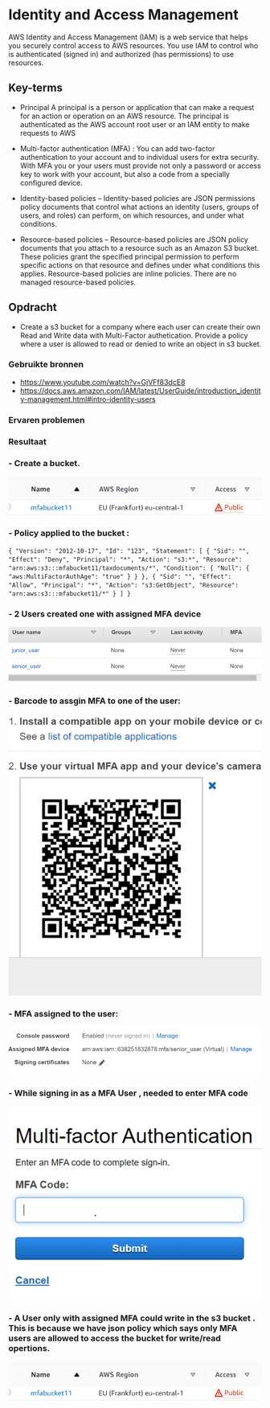 # Identity and Access Management
AWS Identity and Access Management (IAM) is a web service that helps you securely control access to AWS resources. You use IAM to control who is authenticated (signed in) and authorized (has permissions) to use resources.
## Key-terms
- Principal
A principal is a person or application that can make a request for an action or operation on an AWS resource. The principal is authenticated as the AWS account root user or an IAM entity to make requests to AWS

- Multi-factor authentication (MFA) : 
You can add two-factor authentication to your account and to individual users for extra security. With MFA you or your users must provide not only a password or access key to work with your account, but also a code from a specially configured device.

- Identity-based policies – Identity-based policies are JSON permissions policy documents that control what actions an identity (users, groups of users, and roles) can perform, on which resources, and under what conditions. 

- Resource-based policies – Resource-based policies are JSON policy documents that you attach to a resource such as an Amazon S3 bucket. These policies grant the specified principal permission to perform specific actions on that resource and defines under what conditions this applies. Resource-based policies are inline policies. There are no managed resource-based policies.

## Opdracht
- Create a s3 bucket for a company where each user can create their own Read and Write data with Multi-Factor authetication. Provide a policy where a user is allowed to read or denied to write an object in s3 bucket.
### Gebruikte bronnen
- https://www.youtube.com/watch?v=GjVFf83dcE8
- https://docs.aws.amazon.com/IAM/latest/UserGuide/introduction_identity-management.html#intro-identity-users
### Ervaren problemen

### Resultaat
### - Create a bucket.

![alt_text](https://github.com/techgrounds/cloud-6-repo-rupaliBC/blob/main/00_includes/iam11.png)

### - Policy applied to the bucket :
`` {
    "Version": "2012-10-17",
    "Id": "123",
    "Statement": [
        {
            "Sid": "",
            "Effect": "Deny",
            "Principal": "*",
            "Action": "s3:*",
            "Resource": "arn:aws:s3:::mfabucket11/taxdocuments/*",
            "Condition": {
                "Null": {
                    "aws:MultiFactorAuthAge": "true"
                }
            }
        },
        {
            "Sid": "",
            "Effect": "Allow",
            "Principal": "*",
            "Action": "s3:GetObject",
            "Resource": "arn:aws:s3:::mfabucket11/*"
        }
    ]
} ``

### - 2 Users created one with assigned MFA device
![alt_text](https://github.com/techgrounds/cloud-6-repo-rupaliBC/blob/main/00_includes/iam1.png)

### - Barcode to assgin MFA to one of the user:

![alt_text](https://github.com/techgrounds/cloud-6-repo-rupaliBC/blob/main/00_includes/iam2.png)

### - MFA assigned to the user: 

![alt_text](https://github.com/techgrounds/cloud-6-repo-rupaliBC/blob/main/00_includes/iam3.png)

### - While signing in as a MFA User , needed to enter MFA code

![alt_text](https://github.com/techgrounds/cloud-6-repo-rupaliBC/blob/main/00_includes/iam7.png)

### - A User only with assigned MFA could write in the s3 bucket . This is because we have json policy which says only MFA users are allowed to access the bucket for write/read opertions.

![alt_text](https://github.com/techgrounds/cloud-6-repo-rupaliBC/blob/main/00_includes/iam11.png)